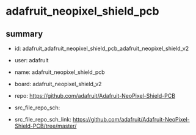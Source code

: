 # adafruit_neopixel_shield_pcb
 
## summary 
* id: adafruit_adafruit_neopixel_shield_pcb_adafruit_neopixel_shield_v2
* user: adafruit
* name: adafruit_neopixel_shield_pcb
* board: adafruit_neopixel_shield_v2
* repo: https://github.com/adafruit/Adafruit-NeoPixel-Shield-PCB



* src_file_repo_sch: 
* src_file_repo_sch_link: https://github.com/adafruit/Adafruit-NeoPixel-Shield-PCB/tree/master/






